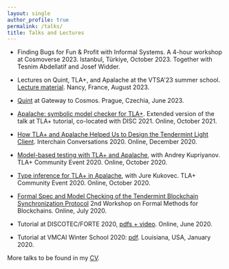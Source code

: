```yaml
---
layout: single
author_profile: true
permalink: /talks/
title: Talks and Lectures
---
```


- Finding Bugs for Fun & Profit with Informal Systems. A 4-hour workshop at
  Cosmoverse 2023. Istanbul, Türkiye, October 2023. Together with Tesnim
  Abdellatif and Josef Widder.

- Lectures on Quint, TLA+, and Apalache at the VTSA'23 summer school.
  [Lecture material](https://konnov.github.io/vtsa23/). Nancy, France,
  August 2023.

- [Quint](https://www.youtube.com/watch?v=OZIX8rs-kOA&t=806s) at Gateway
  to Cosmos. Prague, Czechia, June 2023.

- [Apalache: symbolic model checker for TLA+](https://www.youtube.com/watch?v=Ml7d_3vlH88).
  Extended version of the talk at TLA+ tutorial, co-located with DISC 2021.
  Online, October 2021.

- [How TLA+ and Apalache Helped Us to Design the Tendermint Light Client](https://www.crowdcast.io/e/interchain-conversations-II/38).
  Interchain Conversations 2020. Online, December 2020.

- [Model-based testing with TLA+ and Apalache](https://youtu.be/aveoIMphzW8), with Andrey Kupriyanov.
  TLA+ Community Event 2020. Online, October 2020.

- [Type inference for TLA+ in Apalache](https://youtu.be/hnp25hmCMN8), with Jure Kukovec.
  TLA+ Community Event 2020. Online, October 2020.

- [Formal Spec and Model Checking of the Tendermint Blockchain Synchronization Protocol](https://youtu.be/h2Ovc1KWlXM)
  2nd Workshop on Formal Methods for Blockchains. Online, July 2020.

- Tutorial at DISCOTEC/FORTE 2020,
    [pdfs + video](https://www.discotec.org/2020/tutorials#parameterized-verification-with-byzantine-model-checker). Online, June 2020.

- Tutorial at VMCAI Winter School 2020:
   [pdf](./vmcai20/konnov-vmcai20-school.pdf).
   Louisiana, USA, January 2020.

More talks to be found in my [CV][].

[CV]: ./doc/konnov-cv.pdf

